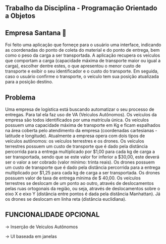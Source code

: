## Trabalho da Disciplina - Programação Orientado a Objetos  

## Empresa Santana 🚚
Foi feito uma aplicação que forneçe para o usuário uma interface, indicando as
coordenadas do ponto de coleta do material e do ponto de entrega, bem como o peso da
carga a ser transportada. A aplicação recupera os veículos que comportam a carga
(capacidade máxima de transporte maior ou igual a carga), escolher dentre estes, o que
apresentou o menor custo de transporte e exibir o seu identificador e o custo do transporte.
Em seguida, caso o usuário confirme o transporte, o veículo tem sua posição atualizada
para a posição destino.


## Problema 
Uma empresa de logística está buscando automatizar o seu processo de entregas. Para tal
ela faz uso de VA (Veículos Autônomos). Os veículos da empresa são todos identificados
por uma matrícula única. Os veículos possuem uma capacidade máxima de transporte em
Kg e ficam espalhados na área coberta pelo atendimento da empresa (coordenadas
cartesianas - latitude e longitude). Atualmente a empresa opera com dois tipos de veículos
autônomos: os veículos terrestres e os drones.
Os veículos terrestres possuem um custo de transporte que é dado pela distância percorrida
para a entrega multiplicado por $1,00 para cada kg de carga a ser transportada, sendo que
se este valor for inferior a $30,00, este deverá ser o valor a ser cobrado (valor mínimo: trinta
reais).
Os drones possuem um custo de transporte que é dado pela distância percorrida para a
entrega multiplicado por $1,25 para cada kg de carga a ser transportada. Os drones
possuem valor de taxa de entrega mínima de $ 40,00.
Os veículos terrestres se deslocam de um ponto ao outro, através de deslocamentos pelas
ruas ortogonais da região, ou seja, através de deslocamentos sobre o eixo X e eixo Y
(distância entre pontos é dada pela distância Manhattan). Já os drones se deslocam em
linha reta (distância euclidiana).

## FUNCIONALIDADE OPCIONAL

→ Inserção de Veículos Autônomos

→ UI baseada em janelas
